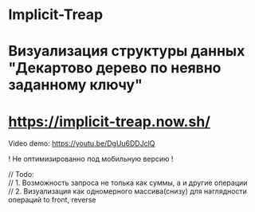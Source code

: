 # Implicit-Treap
# Визуализация структуры данных "Декартово дерево по неявно заданному ключу"
# https://implicit-treap.now.sh/
Video demo: https://youtu.be/DgUu6DDJclQ

! Не оптимизированно под мобильную версию !

// Todo:                                                                                                                                    
// 1. Возможность запроса не толька как суммы, а и другие операции                                                                          
// 2. Визуализация как одномерного массива(снизу) для наглядности операций to front, reverse
